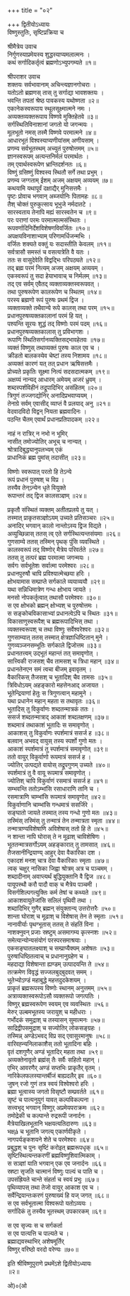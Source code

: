 +++
title = "०२"

+++
द्वितीयोऽध्यायः  
विष्णुस्तुतिः, सृष्टिप्रक्रिया च   

श्रीमैत्रेय उवाच  
निर्गुणस्याप्रमेयस्य शुद्धस्याप्यमलात्मनः ।  
कथं सर्गादिकर्तृत्वं ब्रह्मणोऽभ्युपगम्यते ॥१॥  

श्रीपराशर उवाच  
शक्तयः सर्वभावानाम् अचिन्त्यज्ञानगोचराः ।   
यतोऽतो ब्रह्मणस् तास् तु सर्गाद्या भावशक्तयः ।   
भवन्ति तपतां श्रेष्ठ पावकस्य यथोष्णता ॥२॥  
एकानेकस्वरूपाय स्थूलसूक्ष्मात्मने नमः ।  
अव्यक्तव्यक्तरूपाय विष्णवे मुक्तिहेतवे ॥३॥  
सर्गस्थितिविनाशानां जगतो यो जगन्मयः ।  
मूलभूतो नमस् तस्मै विष्णवे परमात्मने ॥४॥  
आधारभूतं विश्वस्याप्यणीयांसम् अणीयसाम् ।  
प्रणम्य सर्वभूतस्थम् अच्युतं पुरुषोत्तमम् ॥५॥  
ज्ञानस्वरूपम् अत्यन्तनिर्मलं परमार्थतः ।  
तम् एवार्थस्वरूपेण भ्रान्तिदर्शनतः ॥६॥  
विष्णुं ग्रसिष्णुं विश्वस्य स्थितौ सर्गे तथा प्रभुम् ।  
प्रणम्य जग्गताम् ईशम् अजम् अक्षयम् अव्ययम् ॥७॥  
कथयामि यथापूर्वं दक्षाद्यैर् मुनिसत्तमैः ।  
पृष्टः प्रोवाच भगवान् अब्जयोनिः पितामहः ॥८॥  
तैश् चोक्तं पुरुकुत्साय भूभुजे नर्मदातटे ।  
सारस्वताय तेनापि मह्यं सारस्वतेन च ॥९॥  
परः पराणां परमः परमात्मात्मसंस्थितः ।  
रूपवर्णादिनिर्देशविशेषणविवर्जितः ॥१०॥  
अपक्षयविनाशाभ्याम् परिणामर्धिजन्मभिः ।  
वर्जितः शक्यते वक्तुं यः सदास्तीति केवलम् ॥११॥  
सर्वत्रासौ समस्तं च वसत्यत्रेति वै यतः ।  
ततः स वासुदेवेति विद्वद्भिः परिपठ्यते ॥१२॥  
तद् ब्रह्म परमं नित्यम् अजम् अक्षयम् अव्ययम् ।  
एकस्वरूपं तु सदा हेयाभावाच् च निर्मलम् ॥१३॥  
तद् एव सर्वम् एवैतद् व्यक्ताव्यक्तस्वरूपवत् ।  
तथा पुरुषरूपेण कालरूपेण च स्थितम् ॥१४॥  
परस्य ब्रह्मणो रूपं पुरुषः प्रथमं द्विज ।  
व्यक्ताव्यक्ते तथैवान्ये रूपे कालस् तथा परम् ॥१५॥  
प्रधानपुरुषव्यक्तकालानां परमं हि यत् ।  
पश्यन्ति सूरयः शुद्धं तद् विष्णोः परमं पदम् ॥१६॥  
प्रधानपुरुषव्यक्तकालास् तु प्रविभागशः ।  
रूपाणि स्थितिसर्गानव्यक्तिसद्भावहेतवः ॥१७॥  
व्यक्तं विष्णुस् तथाव्यक्तं पुरुषः काल एव च ।  
क्रीडतो बालकस्येव चेष्टां तस्य निशामय ॥१८॥  
अव्यक्तं कारणं यत् तत् प्रधान ऋषिसत्तमैः ।  
प्रोच्यते प्रकृतिः सूक्ष्मा नित्यं सदसदात्मकम् ॥१९॥  
अक्षय्यं नान्यद् आधारम् अमेयम् अजरं ध्रुवम् ।  
शब्दस्पर्शविहीनं तद्रूपादिभिर् असंहितम् ॥२०॥  
त्रिगुणं तज्जगद्योनिर् अनादिप्रभवाप्ययम् ।  
तेनाग्रे सर्वम् एवासीद् व्याप्तं वै प्रलयाद् अनु ॥२१॥  
वेदवादविदो विद्वन् नियता ब्रह्मवादिनः ।  
पठन्ति चैतम् एवार्थं प्रधानप्रतिपादकम् ॥२२॥  

नाहं न रात्रिर् न नभो न भूमिर्  
नासीत् तमोज्योतिर् अभूच् च नान्यत् ।  
श्रोत्रादिबुद्ध्यानुपलभ्यम् एकं  
प्राधानिकं ब्रह्म पुमांस् तदासीत् ॥२३॥  

विष्णोः स्वरूपात् परतो हि तेऽन्ये   
रूपं प्रधानं पुरुषश् च विप्र ।  
तस्यैव तेन्ऽन्येन धृते वियुक्ते  
रूपान्तरं तद् द्विज कालसञ्ज्ञम् ॥२४॥  

प्रकृतौ संस्थितं व्यक्तम् अतीतप्रलये तु यत् ।  
तस्मात् प्राकृतसञ्ज्ञोऽयम् उच्यते प्रतिसञ्चरः ॥२५॥  
अनादिर् भगवान् कालो नान्तोऽस्य द्विज विद्यते ।  
अव्युच्छिन्नास् ततस् त्व् एते सर्गस्थित्यन्तसंयमाः ॥२६॥  
गुणसाम्ये ततस् तस्मिन् पृथक् पुंसि व्यवस्थिते ।  
कालस्वरूपं तद् विष्णोर् मैत्रेय परिवर्तते ॥२७॥  
ततस् तु तत्परं ब्रह्म परमात्मा जगन्मयः ।  
सर्वगः सर्वभूतेशः सर्वात्मा परमेश्वरः ॥२८॥  
प्रधानपुरुषौ चापि प्रविश्यात्मेच्छया हरिः ।  
क्षोभयामास सम्प्राप्ते सर्गकाले व्ययाव्ययौ ॥२९॥  
यथा सन्निधिमात्रेण गन्धः क्षोभाय जायते ।  
मनसो नोपकर्तृत्वात् तथासौ परमेश्वरः ॥३०॥  
स एव क्षोभको ब्रह्मन् क्षोभ्यश् च पुरुषोत्तमः ।  
स सङ्कोचविकासाभ्यां प्रधानत्वेऽपि च स्थितः ॥३१॥  
विकासाणुस्वरूपैश् च ब्रह्मरूपादिभिस् तथा ।  
व्यक्तस्वरूपश् च तथा विष्णुः सर्वेश्वरेश्वरः ॥३२॥  
गुणसाम्यात् ततस् तस्मात् क्षेत्रज्ञाधिष्टितान् मुने ।  
गुणव्यञ्जनसम्भूतिः सर्गकाले द्विजोत्तम ॥३३॥  
प्रधानतत्त्वम् उद्भूतं महान्तं तत् समावृणोत् ।  
सात्त्विकी राजसश् चैव तामसश् च त्रिधा महान् ॥३४॥  
प्रधानतेनएन समं त्वचा बीजम् इवावृतम् ।  
वैकारिकस् तैजसश् च भूतादिश् चैव तामसः ॥३५॥  
त्रिविधोऽयम् अहङ्कारो महत्तेनआद् अजायत ।  
भूतेन्द्रियाणां हेतुः स त्रिगुणत्वान् महामुने ।  
यथा प्रधानेन महान् महता स तथावृतः ॥३६॥  
भूतादिस् तु विकुर्वाणः शब्दतन्मात्रकं ततः ।  
ससर्ज शब्दतन्मात्राद् आकाशं शब्दलक्षणम् ॥३७॥  
शब्दमात्रं तथाकाशं भूतादिः स समावृणोत् ।  
आकाशस् तु विकुर्वाणः स्पर्शमात्रं ससर्ज ह ॥३८॥  
बलवान् अभवद् वायुस् तस्य स्पर्शो गुणो मतः ।  
आकाशं स्पर्शमात्रं तु स्पर्शमात्रं समावृणोत् ॥३९॥  
ततो वायुर् विकुर्वाणो रूपमात्रं ससर्ज ह ।  
ज्योतिर् उत्पद्यते वायोस् तद्रूपगुणम् उच्यते ॥४०॥  
स्पर्शमात्रं तु वै वायू रूपमात्रं समावृणोत् ।  
ज्योतिश् चापि विकुर्वाणं रसमात्रं ससर्ज ह ॥४१॥  
सम्भवन्ति ततोऽम्भांसि रसाधाराणि तानि च ।  
रसमात्राणि चाम्भांसि रूपमात्रं समावृणोत् ॥४२॥  
विकुर्वाणानि चाम्भांसि गन्धमात्रं ससर्जिरे ।  
सङ्घातो जायते तस्मात् तस्य गन्धो गुणो मतः ॥४३॥  
तस्मिंस् तस्मिंस् तु तन्मात्रं तेन तन्मात्रता स्मृता ॥४४॥  
तन्मात्राण्यविशेषाणि अविशेषास् ततो हि ते ॥४५॥  
न शान्ता नापि घोरास् ते न मूढाश् चाविशेषिणः ।  
भूततन्मात्रसर्गोऽयम् अहङ्कारात् तु तामसात् ॥४६॥  
तैजसानीन्द्रियाण्य् आहुर् देवा वैकारिका दश ।  
एकादशं मनश् चात्र देवा वैकारिकाः स्मृताः ॥४७॥  
त्वक् चक्षुर् नासिका जिह्वा श्रोत्रम् अत्र च पञ्चमम् ।  
शब्दादीनाम् अवाप्त्यर्थं बुद्धियुक्तानि वै द्विज ॥४८॥  
पायूपस्थौ करौ पादौ वाक् च मैत्रेय पञ्चमी ।  
विसर्गशिल्पगत्युक्तिः कर्म तेषां च कथ्यते ॥४९॥  
आकाशवायुतेजांसि सलिलं पृथिवी तथा ।  
शब्दादिभिर् गुणैर् ब्रह्मन् संयुक्तान्य् उत्तरोत्तरैः ॥५०॥  
शान्ता घोराश् च मूढाश् च विशेषास् तेन ते स्मृताः ॥५१॥  
नानावीर्याः पृथग्भूतास् ततस् ते संहतिं विना ।  
नाशक्नुवन् प्रजाः स्रष्टुम् असमागम्य कृत्स्नशः ॥५२॥  
समेत्यान्योन्यसंयोगं परस्परसमाश्रयाः ।  
एकसङ्घातलक्ष्याश् च सम्प्राप्यैक्यम् अशेषतः ॥५३॥  
पुरुषाधिष्ठितत्वाच् च प्रधानानुग्रहेण च ।  
महदाद्या विशेषान्ता ह्यण्डम् उत्पादयन्ति ते ॥५४॥  
तत्क्रमेण विवृद्धं सज्जलबुद्बुदवत् समम् ।  
भूतेभ्योऽण्डं महाबुद्धे महत्तदुदकेशयम् ।  
प्राकृतं ब्रह्मरूपस्य विष्णोः स्थानम् अनुत्तमम् ॥५५॥  
अत्राव्यक्तस्वरूपोऽसौ व्यक्तरूपो जगत्पतिः ।  
विष्णुर् ब्रह्मस्वरूपेण स्वयम् एव व्यवस्थितः ॥५६॥  
मेरुर् उल्बमभूतस्य जरायुश् च महीधराः ।  
गर्भोदकं समुद्राश् च तस्यासन् सुमात्मनः ॥५७॥  
साद्रिद्वीपसमुद्राश् च सज्योतिर् लोकसङ्ग्रहः ।  
तस्मिन्न् अण्डेऽभवद् विप्र सद् एवासुरमानुषः ॥५८॥  
वारिवह्न्यनिलाकाशैस् ततो भूतादिना बहिः ।  
वृतं दशगुणैर् अण्डं भूतादिर् महता तथा ॥५९॥  
अव्यक्तेनावृतो ब्रह्मंस् तैः सर्वैः सहितो महान् ।  
एभिर् आवरणैर् अण्डं सप्तभिः प्राकृतैर् वृतम् ।  
नारिकेलफलस्यान्तर्बीजं बाह्यदलैर् इव ॥६०॥  
जुषन् रजो गुणं तत्र स्वयं विश्वेश्वरो हरिः ।  
ब्रह्मा भूत्वास्य जगतो विसृष्टौ सम्प्रवर्तते ॥६१॥  
सृष्टं च पात्यनुयुगं यावत् कल्पविकल्पना ।  
सत्त्वभृद् भगवान् विष्णुर् अप्रमेयपराक्रमः ॥६२॥  
तमोद्रेकी च कल्पान्ते रुद्ररूपी जनार्दनः ।  
मैत्रेयाखिलभूतानि भक्षयत्यतिदारुणः ॥६३॥  
भक्ष्á च भूतानि जगत्य् एकार्णवीकृते ।  
नागपर्यङ्कशयने शेते च परमेश्वरः ॥६४॥  
प्रबुद्धश् च पुनः सृष्टिं करोइत् ब्रह्मरूपधृक् ॥६५॥  
सृष्टिस्थित्यन्तकरणीं ब्रह्मविष्णुशिवात्मिकाम् ।  
स सञ्ज्ञां याति भगवान् एक एव जनार्दनः ॥६६॥  
स्रष्टा सृजति चात्मानं विष्णुः पाल्यं च पाति च ।  
उपसंह्रियते चान्ते संहर्ता च स्वयं प्रभुः ॥६७॥  
पृथिव्यापस् तथा तेजो वायुर् आकाश एव च ।  
सर्वेन्द्रियान्तःकरणं पुरुषाख्यं हि यज् जगत् ॥६८॥  
स एव सर्वभूतात्मा विश्वरूपो यतोऽव्ययः ।  
सर्गादिकं तु तस्यैव भूतस्थम् उपकारकम् ॥६९॥  

स एव सृज्यः स च सर्गकर्ता   
स एव पात्यत्ति च पाल्यते च ।  
ब्रह्माद्यवस्थाभिर् अशेषमूर्तिर्  
विष्णुर् वरिष्ठो वरदो वरेण्यः ॥७०॥  

इति श्रीविष्णुपुराणे प्रथमेंऽशे द्वितीयोऽध्यायः   
॥२॥  

ओ)०(ओ  
